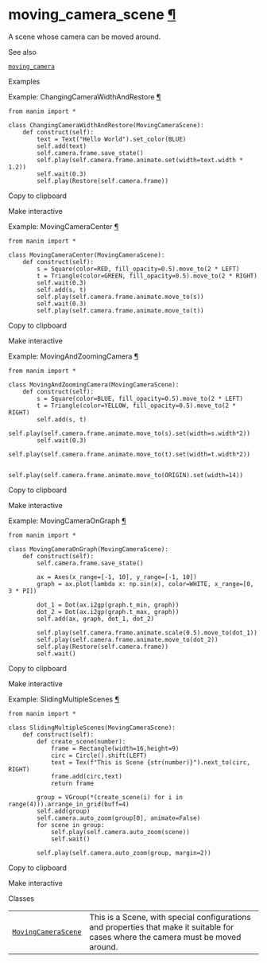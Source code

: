 # moving\_camera\_scene [¶](https://docs.manim.community/en/stable/reference/manim.scene.moving_camera_scene.html\#module-manim.scene.moving_camera_scene "Link to this heading")

A scene whose camera can be moved around.

See also

[`moving_camera`](https://docs.manim.community/en/stable/reference/manim.camera.moving_camera.html#module-manim.camera.moving_camera "manim.camera.moving_camera")

Examples

Example: ChangingCameraWidthAndRestore [¶](https://docs.manim.community/en/stable/reference/manim.scene.moving_camera_scene.html#changingcamerawidthandrestore)

```
from manim import *

class ChangingCameraWidthAndRestore(MovingCameraScene):
    def construct(self):
        text = Text("Hello World").set_color(BLUE)
        self.add(text)
        self.camera.frame.save_state()
        self.play(self.camera.frame.animate.set(width=text.width * 1.2))
        self.wait(0.3)
        self.play(Restore(self.camera.frame))

```

Copy to clipboard

Make interactive

Example: MovingCameraCenter [¶](https://docs.manim.community/en/stable/reference/manim.scene.moving_camera_scene.html#movingcameracenter)

```
from manim import *

class MovingCameraCenter(MovingCameraScene):
    def construct(self):
        s = Square(color=RED, fill_opacity=0.5).move_to(2 * LEFT)
        t = Triangle(color=GREEN, fill_opacity=0.5).move_to(2 * RIGHT)
        self.wait(0.3)
        self.add(s, t)
        self.play(self.camera.frame.animate.move_to(s))
        self.wait(0.3)
        self.play(self.camera.frame.animate.move_to(t))

```

Copy to clipboard

Make interactive

Example: MovingAndZoomingCamera [¶](https://docs.manim.community/en/stable/reference/manim.scene.moving_camera_scene.html#movingandzoomingcamera)

```
from manim import *

class MovingAndZoomingCamera(MovingCameraScene):
    def construct(self):
        s = Square(color=BLUE, fill_opacity=0.5).move_to(2 * LEFT)
        t = Triangle(color=YELLOW, fill_opacity=0.5).move_to(2 * RIGHT)
        self.add(s, t)
        self.play(self.camera.frame.animate.move_to(s).set(width=s.width*2))
        self.wait(0.3)
        self.play(self.camera.frame.animate.move_to(t).set(width=t.width*2))

        self.play(self.camera.frame.animate.move_to(ORIGIN).set(width=14))

```

Copy to clipboard

Make interactive

Example: MovingCameraOnGraph [¶](https://docs.manim.community/en/stable/reference/manim.scene.moving_camera_scene.html#movingcameraongraph)

```
from manim import *

class MovingCameraOnGraph(MovingCameraScene):
    def construct(self):
        self.camera.frame.save_state()

        ax = Axes(x_range=[-1, 10], y_range=[-1, 10])
        graph = ax.plot(lambda x: np.sin(x), color=WHITE, x_range=[0, 3 * PI])

        dot_1 = Dot(ax.i2gp(graph.t_min, graph))
        dot_2 = Dot(ax.i2gp(graph.t_max, graph))
        self.add(ax, graph, dot_1, dot_2)

        self.play(self.camera.frame.animate.scale(0.5).move_to(dot_1))
        self.play(self.camera.frame.animate.move_to(dot_2))
        self.play(Restore(self.camera.frame))
        self.wait()

```

Copy to clipboard

Make interactive

Example: SlidingMultipleScenes [¶](https://docs.manim.community/en/stable/reference/manim.scene.moving_camera_scene.html#slidingmultiplescenes)

```
from manim import *

class SlidingMultipleScenes(MovingCameraScene):
    def construct(self):
        def create_scene(number):
            frame = Rectangle(width=16,height=9)
            circ = Circle().shift(LEFT)
            text = Tex(f"This is Scene {str(number)}").next_to(circ, RIGHT)
            frame.add(circ,text)
            return frame

        group = VGroup(*(create_scene(i) for i in range(4))).arrange_in_grid(buff=4)
        self.add(group)
        self.camera.auto_zoom(group[0], animate=False)
        for scene in group:
            self.play(self.camera.auto_zoom(scene))
            self.wait()

        self.play(self.camera.auto_zoom(group, margin=2))

```

Copy to clipboard

Make interactive

Classes

|     |     |
| --- | --- |
| [`MovingCameraScene`](https://docs.manim.community/en/stable/reference/manim.scene.moving_camera_scene.MovingCameraScene.html#manim.scene.moving_camera_scene.MovingCameraScene "manim.scene.moving_camera_scene.MovingCameraScene") | This is a Scene, with special configurations and properties that make it suitable for cases where the camera must be moved around. |
